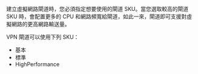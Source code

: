 建立虛擬網路閘道時，您必須指定想要使用的閘道 SKU。當您選取較高的閘道 SKU 時，會配置更多的 CPU 和網路頻寬給閘道，如此一來，閘道即可支援對虛擬網路的更高網路輸送量。

VPN 閘道可以使用下列 SKU：

- 基本
- 標準
- HighPerformance

<!---HONumber=AcomDC_0928_2016-->